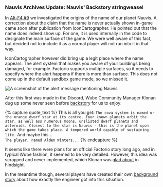 ### Nauvis Archives Update: Nauvis' Backstory <author>stringweasel</author>

In [Alt-F4 #9](https://alt-f4.blog/ALTF4-9/#nauvis-our-home) we investigated the origins of the name of our planet Nauvis. A correction about the claim that the name is never actually shown in-game came soon after publication from IconCartographer. He pointed out that the name does indeed show up. For one, it is used internally in the code to designate the main surface of the game. We were well aware of this fact, but decided not to include it as a normal player will not run into it in that way.

IconCartographer however did bring up a legit place where the name appears: The alert system that makes you aware of your buildings being damaged, for example. Factorio supports multiple surfaces, so it needs to specify where the alert happens if there is more than surface. This does not come up in the default sandbox game mode, so we missed it.

![A screenshot of the alert message mentioning Nauvis](https://media.alt-f4.blog/ALTF4/6/nauvis_mention.jpg)

After this first was made in the Discord, Wube Community Manager Klonan dug up some never seen before [backstory](https://discordapp.com/channels/139677590393716737/603392474458882065/766687476198539264) for us to enjoy:

{% capture quote_text %}
This is all you get:
```The cova system is named or the orange dwarf star at its centre. Four known planets orbit the star, as well ass numerous moons, unslisted dwarf planets and asteroids. Closest to the star is Nauvis - this is the planet upon which the game takes place. A tempered world capable of sustaining life.```
And maybe this... <br/>
```The player, named Alden Winters...```
{% endcapture %}

It seems like there were plans for an official Factorio story long ago, and in typical Wube fashion, it seemed to be very detailed. However, this idea was scrapped and never implemented, which Klonan was [glad about](https://discordapp.com/channels/139677590393716737/603392474458882065/766688031687573565) in hindsight.

In the meantime though, several players have created their own [background story](https://www.reddit.com/r/factorio/comments/4pr8z6/im_writing_a_free_live_factorio_fanfic/?utm_source=share&utm_medium=web2x&context=3) about how exactly the engineer got into this situation.